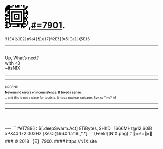 # ![](A1.png),[#=7901](altindex.md).   
```₹1E4|$1E2|฿9e4|¶1e17|®2E3|Ðe5|Ξe1|Q5E16```  

---
<br>Up, What’s next?
<br>with <3
<br>~itsN1X
<hr><hr><font size='1'>URGENT: <br><b>Nevermind errors or inconsistence, It breeds sense;.</b><br>.. and this is not a place for tourists. It hosts nuclear garbage. Bye xx ™my? lo1</font><hr><hr>
<html><header><title>Xe921 [§]://N1X.site || luser ::its,N1X^</title></header></html>
---
```
#eT7896 : 
$[<vmstat -t 17>.deepSwarm.Act]  
8TiBytes, SHhD  
1666MHz@12.6GiB  
xPX44 <core> 172.00GHz
[Xe.Cl@66.0.1.219:_*.*]
```
[Peek!](N1X.png)
# 🚀=⚡️::🔏=📴
### © 2018 【Ξ】7900.
#### https://N1X.site
